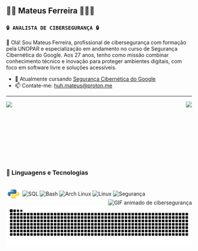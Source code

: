 ## 🧑‍💻 Mateus Ferreira 👋🖖🖖

### **`🔒 ANALISTA DE CIBERSEGURANÇA 🔒 `**

👋 Olá! Sou Mateus Ferreira, profissional de cibersegurança com formação 
pela UNOPAR e especialização em andamento no curso de Segurança 
Cibernética do Google. Aos 27 anos, tenho como missão combinar 
conhecimento técnico e inovação para proteger ambientes digitais, 
com foco em software livre e soluções acessíveis.

- 🌱 Atualmente cursando [Segurança Cibernética do Google](https://imp.i384100.net/jroYYZ)
- 📫 Contate-me: huh.mateus@proton.me

---

<div style="display: flex; justify-content: space-between;">
  <a href="https://github.com/HOkket">
    <img height="160em" align="right" src="https://github-readme-stats.vercel.app/api?username=Hokket&theme=merko&locale=pt-br&rank_icon=github&include_all_commits=true" />
  </a>
  <a href="https://github.com/Hokket">
    <img height="160em" align="left" src="https://github-readme-stats.vercel.app/api/top-langs?username=Hokket&layout=compact&langs_count=8&card_width=180&theme=merko&locale=pt-br" />
  </a>
</div>

### 🤖 Linguagens e Tecnologias
<div style="display: inline_block"><br>
  <img alt="Python" align="center" height="30" width="40" src="https://raw.githubusercontent.com/devicons/devicon/master/icons/python/python-original.svg" />
  <img alt="SQL" align="center" height="30" width="40" src="https://cdn.jsdelivr.net/gh/devicons/devicon@latest/icons/azuresqldatabase/azuresqldatabase-original.svg" />
  <img alt="Bash" align="center" height="30" width="40" src="https://cdn.jsdelivr.net/gh/devicons/devicon@latest/icons/bash/bash-plain.svg" />
  <img alt="Arch Linux" align="center" height="30" width="40" src="https://cdn.jsdelivr.net/gh/devicons/devicon@latest/icons/archlinux/archlinux-original.svg" />
  <img alt="Linux" align="center" height="30" width="40" src="https://cdn.jsdelivr.net/gh/devicons/devicon@latest/icons/linux/linux-original.svg" />
  <img alt="Segurança" align="center" height="30" width="40" src="https://cdn-icons-png.flaticon.com/512/565/565547.png" />
</div>

<div align="center">
  <img align="right" alt="GIF animado de cibersegurança" src="https://user-images.githubusercontent.com/74038190/212284100-561aa473-3905-4a80-b561-0d28506553ee.gif" />
</div>

<picture>
  <source media="(prefers-color-scheme: dark)" srcset="https://raw.githubusercontent.com/HOkket/HOkket/output/github-contribution-grid-snake-dark.svg">
  <source media="(prefers-color-scheme: light)" srcset="https://raw.githubusercontent.com/HOkket/HOkket/output/github-contribution-grid-snake.svg">
  <img alt="Animação da grade de contribuições do GitHub" src="https://raw.githubusercontent.com/HOkket/HOkket/output/github-contribution-grid-snake.svg">
</picture>
